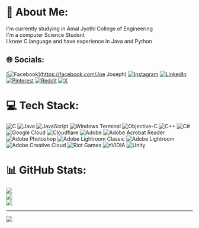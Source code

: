 # 💫 About Me:
I'm currently studying in Amal Jyothi College of Engineering<br>I'm a computer Science Student<br>I know C language and have experience in Java and Python


## 🌐 Socials:
[![Facebook](https://img.shields.io/badge/Facebook-%231877F2.svg?logo=Facebook&logoColor=white)](https://facebook.com/Joe Joseph) [![Instagram](https://img.shields.io/badge/Instagram-%23E4405F.svg?logo=Instagram&logoColor=white)](https://instagram.com/hpesojeoj) [![LinkedIn](https://img.shields.io/badge/LinkedIn-%230077B5.svg?logo=linkedin&logoColor=white)](https://linkedin.com/in/hpesojeoj) [![Pinterest](https://img.shields.io/badge/Pinterest-%23E60023.svg?logo=Pinterest&logoColor=white)](https://pinterest.com/hpesojeoj) [![Reddit](https://img.shields.io/badge/Reddit-%23FF4500.svg?logo=Reddit&logoColor=white)](https://reddit.com/user/hpesojeoj) [![X](https://img.shields.io/badge/X-black.svg?logo=X&logoColor=white)](https://x.com/jkumbalassery) 

# 💻 Tech Stack:
![C](https://img.shields.io/badge/c-%2300599C.svg?style=for-the-badge&logo=c&logoColor=white) ![Java](https://img.shields.io/badge/java-%23ED8B00.svg?style=for-the-badge&logo=openjdk&logoColor=white) ![JavaScript](https://img.shields.io/badge/javascript-%23323330.svg?style=for-the-badge&logo=javascript&logoColor=%23F7DF1E) ![Windows Terminal](https://img.shields.io/badge/Windows%20Terminal-%234D4D4D.svg?style=for-the-badge&logo=windows-terminal&logoColor=white) ![Objective-C](https://img.shields.io/badge/OBJECTIVE--C-%233A95E3.svg?style=for-the-badge&logo=apple&logoColor=white) ![C++](https://img.shields.io/badge/c++-%2300599C.svg?style=for-the-badge&logo=c%2B%2B&logoColor=white) ![C#](https://img.shields.io/badge/c%23-%23239120.svg?style=for-the-badge&logo=csharp&logoColor=white) ![Google Cloud](https://img.shields.io/badge/GoogleCloud-%234285F4.svg?style=for-the-badge&logo=google-cloud&logoColor=white) ![Cloudflare](https://img.shields.io/badge/Cloudflare-F38020?style=for-the-badge&logo=Cloudflare&logoColor=white) ![Adobe](https://img.shields.io/badge/adobe-%23FF0000.svg?style=for-the-badge&logo=adobe&logoColor=white) ![Adobe Acrobat Reader](https://img.shields.io/badge/Adobe%20Acrobat%20Reader-EC1C24.svg?style=for-the-badge&logo=Adobe%20Acrobat%20Reader&logoColor=white) ![Adobe Photoshop](https://img.shields.io/badge/adobe%20photoshop-%2331A8FF.svg?style=for-the-badge&logo=adobe%20photoshop&logoColor=white) ![Adobe Lightroom Classic](https://img.shields.io/badge/Adobe%20Lightroom%20Classic-31A8FF.svg?style=for-the-badge&logo=Adobe%20Lightroom%20Classic&logoColor=white) ![Adobe Lightroom](https://img.shields.io/badge/Adobe%20Lightroom-31A8FF.svg?style=for-the-badge&logo=Adobe%20Lightroom&logoColor=white) ![Adobe Creative Cloud](https://img.shields.io/badge/Adobe%20Creative%20Cloud-DA1F26.svg?style=for-the-badge&logo=Adobe%20Creative%20Cloud&logoColor=white) ![Riot Games](https://img.shields.io/badge/riotgames-D32936.svg?style=for-the-badge&logo=riotgames&logoColor=white) ![nVIDIA](https://img.shields.io/badge/nVIDIA-%2376B900.svg?style=for-the-badge&logo=nVIDIA&logoColor=white) ![Unity](https://img.shields.io/badge/unity-%23000000.svg?style=for-the-badge&logo=unity&logoColor=white)
# 📊 GitHub Stats:
![](https://github-readme-stats.vercel.app/api?username=hpesojeoj&theme=default&hide_border=false&include_all_commits=false&count_private=false)<br/>
![](https://github-readme-streak-stats.herokuapp.com/?user=hpesojeoj&theme=default&hide_border=false)<br/>
![](https://github-readme-stats.vercel.app/api/top-langs/?username=hpesojeoj&theme=default&hide_border=false&include_all_commits=false&count_private=false&layout=compact)

---
[![](https://visitcount.itsvg.in/api?id=hpesojeoj&icon=0&color=0)](https://visitcount.itsvg.in)

<!-- Proudly created with GPRM ( https://gprm.itsvg.in ) -->
